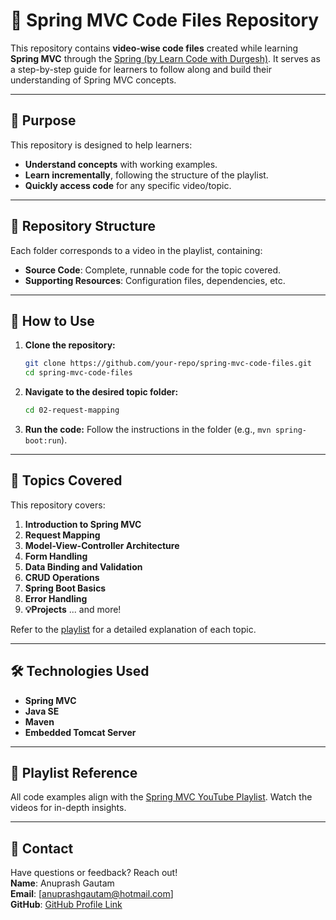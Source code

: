 # 🌱 Spring MVC Code Files Repository

This repository contains **video-wise code files** created while learning **Spring MVC** through the [Spring (by Learn Code with Durgesh)](https://youtube.com/playlist?list=PL0zysOflRCekeiERASkpi-crREVensZGS&si=QudurbpEoQbdPMmx). It serves as a step-by-step guide for learners to follow along and build their understanding of Spring MVC concepts.

---

## 🎯 **Purpose**

This repository is designed to help learners:  
- **Understand concepts** with working examples.  
- **Learn incrementally**, following the structure of the playlist.  
- **Quickly access code** for any specific video/topic.

---

## 📂 **Repository Structure**

Each folder corresponds to a video in the playlist, containing:  
- **Source Code**: Complete, runnable code for the topic covered.  
- **Supporting Resources**: Configuration files, dependencies, etc.

---

## 🚀 **How to Use**

1. **Clone the repository:**
   ```bash
   git clone https://github.com/your-repo/spring-mvc-code-files.git
   cd spring-mvc-code-files
   ```

2. **Navigate to the desired topic folder:**
   ```bash
   cd 02-request-mapping
   ```

3. **Run the code:**
   Follow the instructions in the folder (e.g., `mvn spring-boot:run`).

---

## 📖 **Topics Covered**

This repository covers:  
1. **Introduction to Spring MVC**  
2. **Request Mapping**  
3. **Model-View-Controller Architecture**  
4. **Form Handling**  
5. **Data Binding and Validation**  
6. **CRUD Operations**  
7. **Spring Boot Basics**  
8. **Error Handling**  
9. **💡Projects**
... and more!  

Refer to the [playlist](https://youtube.com/playlist?list=PL0zysOflRCekeiERASkpi-crREVensZGS&si=QudurbpEoQbdPMmx) for a detailed explanation of each topic.

---

## 🛠️ **Technologies Used**

- **Spring MVC**  
- **Java SE**  
- **Maven**  
- **Embedded Tomcat Server**

---

## 🎥 **Playlist Reference**

All code examples align with the [Spring MVC YouTube Playlist](https://youtube.com/playlist?list=PL0zysOflRCekeiERASkpi-crREVensZGS&si=QudurbpEoQbdPMmx). Watch the videos for in-depth insights.

---

## 📧 **Contact**

Have questions or feedback? Reach out!  
**Name**: Anuprash Gautam  
**Email**: [anuprashgautam@hotmail.com]  
**GitHub**: [GitHub Profile Link](https://github.com/AnuprashGautam) 